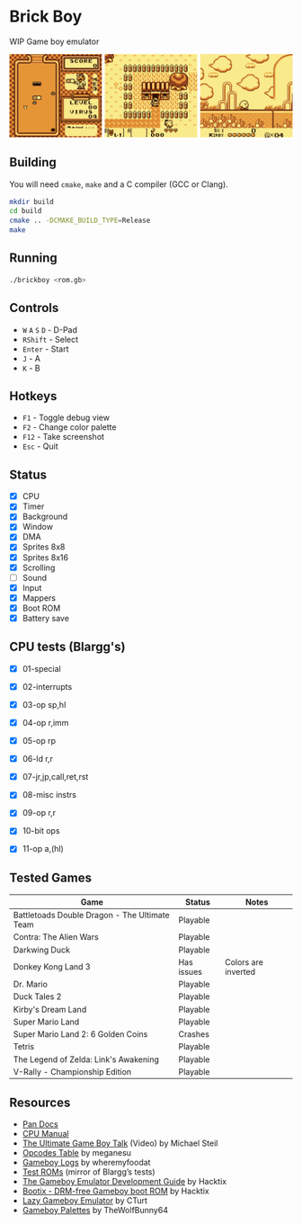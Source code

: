 # Brick Boy

WIP Game boy emulator

![Screenshots](screenshots.png)

## Building

You will need `cmake`, `make` and a C compiler (GCC or Clang).

```bash
mkdir build
cd build
cmake .. -DCMAKE_BUILD_TYPE=Release
make
```

## Running

```bash
./brickboy <rom.gb>
```

## Controls

* `W` `A` `S` `D` - D-Pad
* `RShift` - Select
* `Enter` - Start
* `J` - A
* `K` - B

## Hotkeys

* `F1` - Toggle debug view
* `F2` - Change color palette
* `F12` - Take screenshot
* `Esc` - Quit

## Status

 * [x] CPU
 * [x] Timer
 * [x] Background
 * [x] Window
 * [x] DMA
 * [x] Sprites 8x8
 * [x] Sprites 8x16
 * [x] Scrolling
 * [ ] Sound
 * [x] Input
 * [x] Mappers
 * [x] Boot ROM
 * [x] Battery save

## CPU tests (Blargg's)

 - [x] 01-special
 - [x] 02-interrupts
 - [x] 03-op sp,hl
 - [x] 04-op r,imm
 - [x] 05-op rp
 - [x] 06-ld r,r
 - [x] 07-jr,jp,call,ret,rst
 - [x] 08-misc instrs
 - [x] 09-op r,r
 - [x] 10-bit ops
 - [x] 11-op a,(hl)


## Tested Games

| Game | Status | Notes |
|------|--------|-------|
| Battletoads Double Dragon - The Ultimate Team | Playable ||
| Contra: The Alien Wars | Playable ||
| Darkwing Duck | Playable ||
| Donkey Kong Land 3 | Has issues | Colors are inverted |
| Dr. Mario | Playable ||
| Duck Tales 2 | Playable ||
| Kirby's Dream Land | Playable ||
| Super Mario Land | Playable ||
| Super Mario Land 2: 6 Golden Coins | Crashes ||
| Tetris | Playable ||
| The Legend of Zelda: Link's Awakening | Playable ||
| V-Rally - Championship Edition | Playable ||

## Resources

- [Pan Docs](https://gbdev.io/pandocs/)
- [CPU Manual](http://marc.rawer.de/Gameboy/Docs/GBCPUman.pdf)
- [The Ultimate Game Boy Talk](https://www.youtube.com/watch?v=HyzD8pNlpwI) (Video) by Michael Steil
- [Opcodes Table](https://meganesu.github.io/generate-gb-opcodes/) by meganesu
- [Gameboy Logs](https://github.com/wheremyfoodat/Gameboy-logs) by wheremyfoodat
- [Test ROMs](https://github.com/retrio/gb-test-roms) (mirror of Blargg’s tests)
- [The Gameboy Emulator Development Guide](https://hacktix.github.io/GBEDG/) by Hacktix
- [Bootix - DRM-free Gameboy boot ROM](https://github.com/Hacktix/Bootix) by Hacktix
- [Lazy Gameboy Emulator](https://cturt.github.io/cinoop.html) by CTurt
- [Gameboy Palettes](https://www.deviantart.com/thewolfbunny64/gallery/69987002/game-boy-palettes) by TheWolfBunny64
